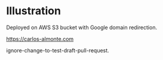 # Illustration
Deployed on AWS S3 bucket with Google domain redirection.

https://carlos-almonte.com

ignore-change-to-test-draft-pull-request.
